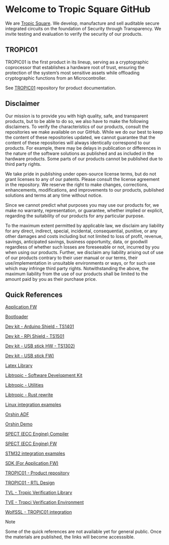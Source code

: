 # Welcome to Tropic Square GitHub

We are [Tropic Square](https://tropicsquare.com).
We develop, manufacture and sell auditable secure integrated circuits on the foundation of Security through Transparency.
We invite testing and evaluation to verify the security of our products. 

## TROPIC01

TROPIC01 is the first product in its lineup, serving as a cryptographic coprocessor that 
establishes a hardware root of trust, ensuring the protection of the system’s most sensitive assets while offloading cryptographic 
functions from an Microcontroller.

See [TROPIC01](https://github.com/tropicsquare/tropic01) repository for product documentation.

## Disclaimer

Our mission is to provide you with high quality, safe, and transparent products, but to be able to do so, we also have to make the following disclaimers. 
To verify the characteristics of our products, consult the repositories we make available on our GitHub. While we do our best to keep the content of these repositories updated, we cannot guarantee that the content of these repositories will always identically correspond to our products. For example, there may be delays in publication or differences in the nature of the software solutions as published and as included in the hardware products. Some parts of our products cannot be published due to third party rights. 

We take pride in publishing under open-source license terms, but do not grant licenses to any of our patents. Please consult the license agreement in the repository.  We reserve the right to make changes, corrections, enhancements, modifications, and improvements to our products, published solutions and terms at any time without notice.

Since we cannot predict what purposes you may use our products for, we make no warranty, representation, or guarantee, whether implied or explicit, regarding the suitability of our products for any particular purpose. 

To the maximum extent permitted by applicable law, we disclaim any liability for any direct, indirect, special, incidental, consequential, punitive, or any other damages and costs including but not limited to loss of profit, revenue, savings, anticipated savings, business opportunity, data, or goodwill regardless of whether such losses are foreseeable or not, incurred by you when using our products. Further, we disclaim any liability arising out of use of our products contrary to their user manual or our terms, their use/implementation in unsuitable environments or ways, or for such use which may infringe third party rights. Notwithstanding the above, the maximum liability from the use of our products shall be limited to the amount paid by you as their purchase price. 

## Quick References

[Application FW](https://github.com/tropicsquare/ts-tropic01-fw)

[Bootloader](https://github.com/tropicsquare/ts-tropic01-bootloader)

[Dev kit - Arduino Shield - TS1401](http://github.com/tropicsquare/tropic01-arduino-shield-hw)

[Dev kit - RPi Shield - TS1501](http://github.com/tropicsquare/tropic01-raspberypi-shield-hw)

[Dev kit - USB stick HW - TS1302) ](http://github.com/tropicsquare/tropic01-stm32u5-usb-devkit-hw)

[Dev kit - USB stick FW) ](https://github.com/tropicsquare/tropic01-stm32u5-usb-devkit-fw)

[Latex Library](https://github.com/tropicsquare/ts-latex-lib)

[Libtropic - Software Development Kit](https://github.com/tropicsquare/libtropic)

[Libtropic - Utilities](https://github.com/tropicsquare/libtropic-util)

[Libtropic - Rust rewrite](https://github.com/tropicsquare/libtropic-rs)

[Linux integration examples](https://github.com/tropicsquare/libtropic-linux)

[Orshin ADF](https://github.com/tropicsquare/orshin-adf)

[Orshin Demo](https://github.com/tropicsquare/orshin-demo)

[SPECT (ECC Engine) Compiler](https://github.com/tropicsquare/ts-spect-compiler)

[SPECT (ECC Engine) FW](https://github.com/tropicsquare/ts-spect-fw)

[STM32 integration examples](https://github.com/tropicsquare/libtropic-stm32)

[SDK (For Application FW)](https://github.com/tropicsquare/ts-sw-sdk)

[TROPIC01 - Product repository](https://github.com/tropicsquare/tropic01)

[TROPIC01 - RTL Design](https://github.com/tropicsquare/tropic01-rtl)

[TVL - Tropic Verification Library](https://github.com/tropicsquare/ts-tvl)

[TVE - Tropci Verification Environment](https://github.com/tropicsquare/tassic-verification-environment)

[WolfSSL - TROPIC01 integration](https://github.com/tropicsquare/tropic01-wolfssl-test)

> [!NOTE]
> Some of the quick references are not available yet for general public.
> Once the materials are published, the links will become accesssible.


